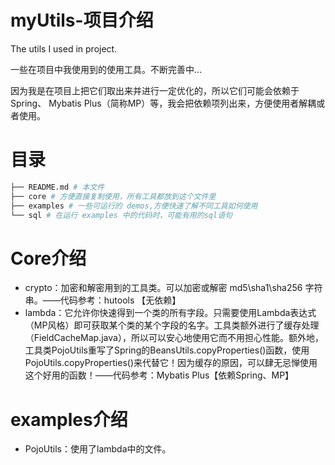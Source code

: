 # myUtils-项目介绍
The utils I used in project.

一些在项目中我使用到的使用工具。不断完善中...

因为我是在项目上把它们取出来并进行一定优化的，所以它们可能会依赖于Spring、 Mybatis Plus（简称MP）等，我会把依赖项列出来，方便使用者解耦或者使用。

# 目录

```bash
├── README.md # 本文件
├── core # 方便直接复制使用，所有工具都放到这个文件里
├── examples # 一些可运行的 demos,方便快速了解不同工具如何使用
└── sql # 在运行 examples 中的代码时，可能有用的sql语句
```

# Core介绍

- crypto：加密和解密用到的工具类。可以加密或解密 md5\sha1\sha256 字符串。——代码参考：hutools 【无依赖】
- lambda：它允许你快速得到一个类的所有字段。只需要使用Lambda表达式（MP风格）即可获取某个类的某个字段的名字。工具类额外进行了缓存处理（FieldCacheMap.java），所以可以安心地使用它而不用担心性能。额外地，工具类PojoUtils重写了Spring的BeansUtils.copyProperties()函数，使用PojoUtils.copyProperties()来代替它！因为缓存的原因，可以肆无忌惮使用这个好用的函数！——代码参考：Mybatis Plus【依赖Spring、MP】

# examples介绍

- PojoUtils：使用了lambda中的文件。
